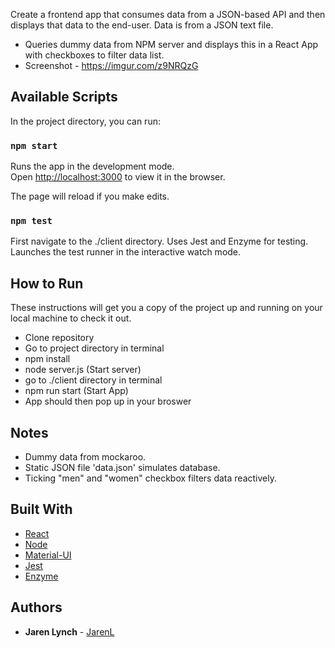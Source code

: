 Create a frontend app that consumes data from a JSON-based API and then displays that data to the end-user. Data is from a JSON text file. 

- Queries dummy data from NPM server and displays this in a React App with checkboxes to filter data list.
- Screenshot - https://imgur.com/z9NRQzG

## Available Scripts

In the project directory, you can run:

### `npm start`

Runs the app in the development mode.<br>
Open [http://localhost:3000](http://localhost:3000) to view it in the browser.

The page will reload if you make edits.<br>

### `npm test`

First navigate to the ./client directory. Uses Jest and Enzyme for testing. Launches the test runner in the interactive watch mode.<br>

## How to Run

These instructions will get you a copy of the project up and running on your local machine to check it out. 

- Clone repository
- Go to project directory in terminal
- npm install 
- node server.js (Start server)
- go to ./client directory in terminal
- npm run start (Start App)
- App should then pop up in your broswer

## Notes

- Dummy data from mockaroo.
- Static JSON file 'data.json' simulates database.
- Ticking "men" and "women" checkbox filters data reactively.

## Built With

* [React](https://reactjs.org/) 
* [Node](https://nodejs.org/en/)
* [Material-UI](https://material-ui.com/)
* [Jest](https://jestjs.io/en/)
* [Enzyme](https://github.com/airbnb/enzyme) 

## Authors

* **Jaren Lynch** - [JarenL](https://github.com/JarenL)
